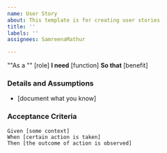 ```yaml
---
name: User Story
about: This template is for creating user stories
title: ''
labels: ''
assignees: SamreenaMathur

---
```


""As a "" [role]
**I need** [function]
**So that** [benefit]

### Details and Assumptions
* [document what you know]

### Acceptance Criteria

```gherkin  
Given [some context]
When [certain action is taken]
Then [the outcome of action is observed]
```
